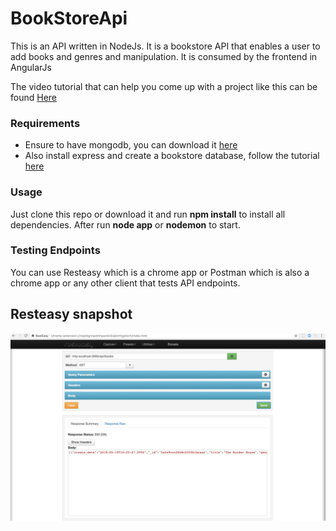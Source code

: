 # BookStoreApi
This is an API written in NodeJs. It is a bookstore API that enables a user to add books and genres and manipulation. It is consumed by the frontend in AngularJs

The video tutorial that can help you come up with a project like this can be found [Here](https://www.youtube.com/watch?v=eB9Fq9I5ocs&t=3022s)

### Requirements
- Ensure to have mongodb, you can download it [here](https://www.mongodb.com/download-center) 
- Also install express and create a bookstore database, follow the tutorial [here](https://www.youtube.com/watch?v=eB9Fq9I5ocs&t=3022s)

### Usage
Just clone this repo or download it and run **npm install** to install all dependencies.
After run **node app** or **nodemon** to start.

### Testing Endpoints
You can use Resteasy which is a chrome app or Postman which is also a chrome app or any other client that tests API endpoints.

## Resteasy snapshot
![picture](./img/image.png)
